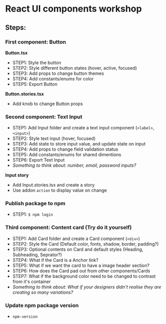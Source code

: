 # React UI components workshop

## Steps:
### First component: Button
**Button.tsx**
* STEP1: Style the button
* STEP2: Style different button states (hover, active, focused)
* STEP3: Add props to change button themes
* STEP4: Add constants/enums for color
* STEP5: Export Button

**Button.stories.tsx**
* Add knob to change Button props

### Second component: Text Input
* STEP1: Add Input folder and create a text input component (`<label>`, `<input>`)
* STEP2: Style text input (hover, focused)
* STEP3: Add state to store input value, and update state on input
* STEP4: Add props to change field validation status
* STEP5: Add constants/enums for shared dimentions
* STEP6: Export Text Input
* *Something to think about: number, email, password inputs?*

**Input story**
* Add Input.stories.tsx and create a story
* Use addon `action` to display value on change

### Publish package to npm
* STEP1: `$ npm login`

### Third component: Content card (Try do it yourself)
* STEP1: Add Card folder and create a Card component (`<div>`)
* STEP2: Style the Card (Default color, fonts, shadow, border, padding?)
* STEP3: Optional contents on Card and default styles (Heading, Subheading, Seprator?)
* STEP4: What if the Card is a Anchor link?
* STEP5: What if we want the card to have a image header section?
* STEP6: How does the Card pad out from other components/Cards
* STEP7: What if the background color need to be changed to contrast from it's container
* *Something to think about: What if your designers didn't realise they are creating so many variations?*

### Update npm package version
* `npm-version`
